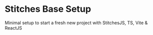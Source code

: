 # Stitches Base Setup

Minimal setup to start a fresh new project with StitchesJS, TS, Vite & ReactJS
